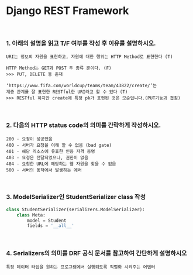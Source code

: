 # Django REST Framework

<br>

### 1. 아래의 설명을 읽고 T/F 여부를 작성 후 이유를 설명하시오.

```
URI는 정보의 자원을 표현하고, 자원에 대한 행위는 HTTP Method로 표현한다 (T)

HTTP Method는 GET과 POST 두 종류 뿐이다. (F)
>>> PUT, DELETE 등 존재

‘https://www.fifa.com/worldcup/teams/team/43822/create/’는
계층 관계를 잘 표현한 RESTful한 URI라고 할 수 있다 (T)
>>> RESTful 하지만 create에 특정 pk가 표현된 것은 모순입니다.(PUT기능과 겹침)
```

<br>

### 2. 다음의 HTTP status code의 의미를 간략하게 작성하시오.

```
200 - 요청이 성공했음
400 - 서버가 요청을 이해 할 수 없음 (bad gate)
401 - 해당 리소스에 유효한 인증 자격 증명
403 - 요청은 전달되었으나, 권한이 없음
404 - 요청한 URL에 해당하는 웹 자원을 찾을 수 없음
500 - 서버의 동작에서 발생하는 에러
```

<br>

### 3. ModelSerializer인 StudentSerializer class 작성

```python
class StudentSerializer(serializers.ModelSerializer):
    class Meta:
        model = Student
        fields = '__all__'
```

<br>

### 4. Serializers의 의미를 DRF 공식 문서를 참고하여 간단하게 설명하시오

```
특정 데이터 타입을 원하는 프로그램에서 실행되도록 직렬화 시켜주는 어뎁터
```

